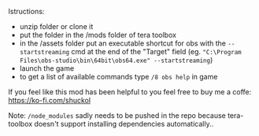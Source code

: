 Istructions:

- unzip folder or clone it
- put the folder in the /mods folder of tera toolbox
- in the /assets folder put an executable shortcut for obs with the `--startstreaming` cmd at the end of the "Target" field (eg. `"C:\Program Files\obs-studio\bin\64bit\obs64.exe" --startstreaming`)
- launch the game
- to get a list of available commands type `/8 obs help` in game

If you feel like this mod has been helpful to you feel free to buy me a coffe: https://ko-fi.com/shuckol

Note: `/node_modules` sadly needs to be pushed in the repo because tera-toolbox doesn't support installing dependencies automatically..
